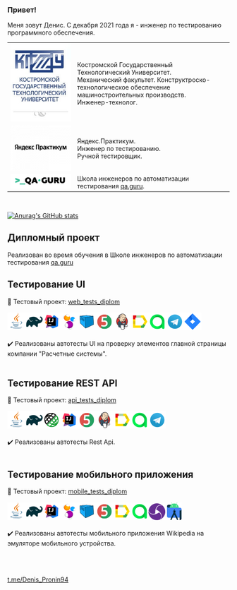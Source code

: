 ### Привет!
Меня зовут Денис. С декабря 2021 года я - инженер по тестированию программного обеспечения.</br>
<!--
**ElenaSkorobodilova/ElenaSkorobodilova** is a ✨ _special_ ✨ repository because its `README.md` (this file) appears on your GitHub profile.

Here are some ideas to get you started:

- 🔭 I’m currently working on ...
- 🌱 I’m currently learning ...
- 👯 I’m looking to collaborate on ...
- 🤔 I’m looking for help with ...
- 💬 Ask me about ...
- 📫 How to reach me: ...
- 😄 Pronouns: ...
- ⚡ Fun fact: ...
-->

<table width="100%" border='0'>
   <tr> 
    <td width="30%" valign="bottom"><img src="/images/KGTU.png"></td><td valign="middle">Костромской Государственный Технологический Университет.</br>Механический факультет. Конструктроско-технологическое обеспечение машиностроительных производств.</br>Инженер-технолог.</td></tr>
    <tr><td width="30%" valign="bottom"><img src="/images/Yandex.png"></td><td valign="middle">Яндекс.Практикум.</br>Инженер по тестированию.</br>Ручной тестировщик.</td>
    <tr><td width="30%" valign="bottom"><img src="/images/qa-guru80.png"></td><td valign="middle">Школа инженеров по автоматизации тестирования <a target="_blank" href="https://qa.guru">qa.guru</a>.</td></tr>
   </tr>
  </table>
  </br>

[![Anurag's GitHub stats](https://github-readme-stats.vercel.app/api?username=ElenaSkorobodilova)](https://github.com/ElenaSkorobodilova/github-readme-stats)

## Дипломный проект
Реализован во время обучения в Школе инженеров по автоматизации тестирования <a target="_blank" href="https://qa.guru">qa.guru</a>
## Тестирование UI
:link: Тестовый проект: <a target="_blank" href="https://github.com/Denis-Pronin94/web_tests_diplom">web_tests_diplom</a></br></br>
![This is an image](/icons/Java.png)![This is an image](/icons/Gradle.png)![This is an image](/icons/Intelij_IDEA.png)![This is an image](/icons/Selenide.png)![This is an image](/icons/Selenoid.png)![This is an image](/icons/JUnit5.png)![This is an image](/icons/Jenkins.png)![This is an image](/icons/Allure_Report.png)![This is an image](/icons/AllureTestOps.png)![This is an image](/icons/Telegram.png)![This is an image](/icons/Jira.png)</br></br>
:heavy_check_mark: Реализованы автотесты UI на проверку элементов главной страницы компании "Расчетные системы".</br></br>


## Тестирование REST API
:link: Тестовый проект: <a target="_blank" href="https://github.com/Denis-Pronin94/api_tests_diplom">api_tests_diplom</a></br></br>
![This is an image](/icons/Java.png)![This is an image](/icons/Gradle.png)![This is an image](/icons/Rest-Assured.png)![This is an image](/icons/Intelij_IDEA.png)![This is an image](/icons/JUnit5.png)![This is an image](/icons/Jenkins.png)![This is an image](/icons/Allure_Report.png)![This is an image](/icons/AllureTestOps.png)![This is an image](/icons/Telegram.png)</br></br>
:heavy_check_mark: Реализованы автотесты Rest Api.</br></br>


## Тестирование мобильного приложения
:link: Тестовый проект: <a target="_blank" href="https://github.com/Denis-Pronin94/mobile_tests_diplom">mobile_tests_diplom</a></br></br>
![This is an image](/icons/Java.png)![This is an image](/icons/Gradle.png)![This is an image](/icons/Intelij_IDEA.png)![This is an image](/icons/Selenide.png)![This is an image](/icons/Selenoid.png)![This is an image](/icons/JUnit5.png)![This is an image](/icons/Allure_Report.png)![This is an image](/icons/AllureTestOps.png)![This is an image](/icons/appium.png) ![This is an image](/icons/androidstudio.png)</br></br>
:heavy_check_mark: Реализованы автотесты мобильного приложения Wikipedia на эмуляторе мобильного устройства.</br></br>


</br></br>
<a target="_blank" href="https://t.me/Denis_Pronin94">t.me/Denis_Pronin94</a>

